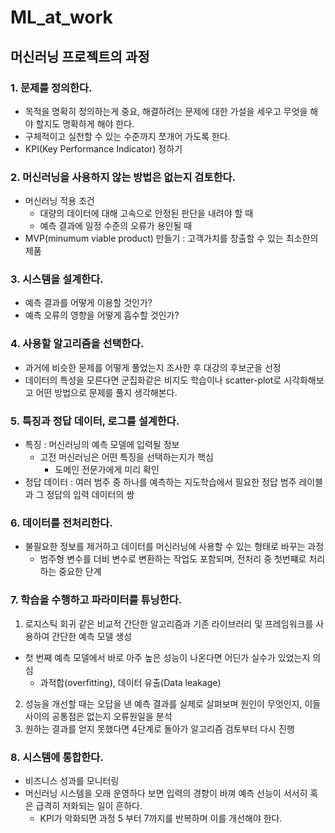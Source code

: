 # ML_at_work

## 머신러닝 프로젝트의 과정

### 1. 문제를 정의한다.
- 목적을 명확히 정의하는게 중요, 해결하려는 문제에 대한 가설을 세우고 무엇을 해야 할지도 명확하게 해야 한다.
- 구체적이고 실천할 수 있는 수준까지 쪼개어 가도록 한다.
- KPI(Key Performance Indicator) 정하기

### 2. 머신러닝을 사용하지 않는 방법은 없는지 검토한다.
- 머신러닝 적용 조건
  - 대량의 데이터에 대해 고속으로 안정된 판단을 내려야 할 때
  - 예측 결과에 일정 수준의 오류가 용인될 때
- MVP(minumum viable product) 만들기 : 고객가치를 창출할 수 있는 최소한의 제품

### 3. 시스템을 설계한다.
- 예측 결과를 어떻게 이용할 것인가?
- 예측 오류의 영향을 어떻게 흡수할 것인가?

### 4. 사용할 알고리즘을 선택한다.
- 과거에 비슷한 문제를 어떻게 풀었는지 조사한 후 대강의 후보군을 선정
- 데이터의 특성을 모른다면 군집화같은 비지도 학습이나 scatter-plot로 시각화해보고 어떤 방법으로 문제를 풀지 생각해본다.

### 5. 특징과 정답 데이터, 로그를 설계한다.
- 특징 : 머신러닝의 예측 모델에 입력될 정보
  - 고전 머신러닝은 어떤 특징을 선택하는지가 핵심
    - 도메인 전문가에게 미리 확인
- 정답 데이터 : 여러 범주 중 하나를 예측하는 지도학습에서 필요한 정답 범주 레이블과 그 정답의 입력 데이터의 쌍

### 6. 데이터를 전처리한다.
- 불필요한 정보를 제거하고 데이터를 머신러닝에 사용할 수 있는 형태로 바꾸는 과정
  - 범주형 변수를 더비 변수로 변환하는 작업도 포함되며, 전처리 중 첫번쨰로 처리하는 중요한 단계

### 7. 학습을 수행하고 파라미터를 튜닝한다.
1) 로지스틱 회귀 같은 비교적 간단한 알고리즘과 기존 라이브러리 및 프레임워크를 사용하여 간단한 예측 모델 생성
  - 첫 번째 예측 모델에서 바로 아주 높은 성능이 나온다면 어딘가 실수가 있었는지 의심
    - 과적합(overfitting), 데이터 유출(Data leakage)
2) 성능을 개선할 때는 오답을 낸 예측 결과를 실제로 살펴보며 원인이 무엇인지, 이들 사이의 공통점은 없는지 오류원일을 분석
3) 원하는 결과를 얻지 못했다면 4단계로 돌아가 알고리즘 검토부터 다시 진행 

### 8. 시스템에 통합한다.
- 비즈니스 성과를 모니터링
- 머신러닝 시스템을 오래 운영하다 보면 입력의 경향이 바껴 예측 선능이 서서히 혹은 급격히 저화되는 일이 흔하다.
  - KPI가 악화되면 과정 5 부터 7까지를 반복하며 이를 개선해야 한다.
